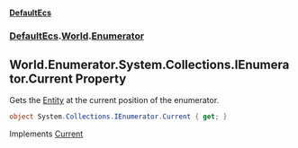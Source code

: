 #### [DefaultEcs](index.md 'index')
### [DefaultEcs](index.md#DefaultEcs 'DefaultEcs').[World](World.md 'DefaultEcs.World').[Enumerator](World_Enumerator.md 'DefaultEcs.World.Enumerator')
## World.Enumerator.System.Collections.IEnumerator.Current Property
Gets the [Entity](Entity.md 'DefaultEcs.Entity') at the current position of the enumerator.  
```csharp
object System.Collections.IEnumerator.Current { get; }
```

Implements [Current](https://docs.microsoft.com/en-us/dotnet/api/System.Collections.IEnumerator.Current 'System.Collections.IEnumerator.Current')  
